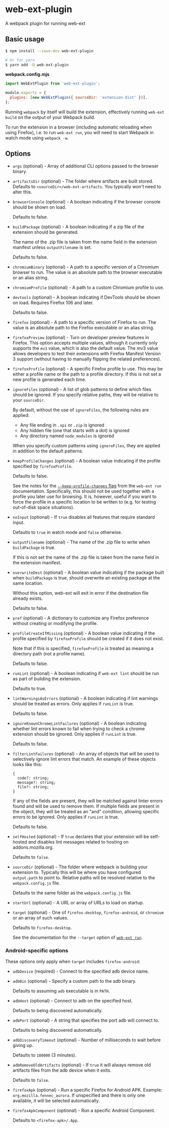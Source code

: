 # web-ext-plugin

A webpack plugin for running web-ext

## Basic usage

```bash
$ npm install --save-dev web-ext-plugin

# Or for yarn
$ yarn add -D web-ext-plugin
```

**webpack.config.mjs**

```js
import WebExtPlugin from 'web-ext-plugin';

module.exports = {
  plugins: [new WebExtPlugin({ sourceDir: 'extension-dist' })],
};
```

Running `webpack` by itself will build the extension, effectively running
`web-ext build` on the output of your Webpack build.

To run the extension in a browser (including automatic reloading when using
Firefox), i.e. to run `web-ext run`, you will need to start Webpack in watch
mode using `webpack -w`.

## Options

- `args` (optional) - Array of additional CLI options passed to the browser
  binary.

- `artifactsDir` (optional) - The folder where artifacts are built stored.
  Defaults to `<sourceDir>/web-ext-artifacts`.
  You typically won't need to alter this.

- `browserConsole` (optional) - A boolean indicating if the browser console
  should be shown on load.

  Defaults to false.

- `buildPackage` (optional) - A boolean indicating if a zip file of the
  extension should be generated.

  The name of the .zip file is taken from the name field in the extension
  manifest unless `outputFilename` is set.

  Defaults to false.

- `chromiumBinary` (optional) - A path to a specific version of a Chromium
  browser to run. The value is an absolute path to the browser executable or an
  alias string.

- `chromiumProfile` (optional) - A path to a custom Chromium profile to use.

- `devtools` (optional) - A boolean indicating if DevTools
  should be shown on load. Requires Firefox 106 and later.

  Defaults to false.

- `firefox` (optional) - A path to a specific version of Firefox to run.
  The value is an absolute path to the Firefox executable or an alias string.

- `firefoxPreview` (optional) - Turn on developer preview features in Firefox.
  This option accepts multiple values, although it currently only supports the
  `mv3` value, which is also the default value.
  The mv3 value allows developers to test their extensions with Firefox
  Manifest Version 3 support (without having to manually flipping the related
  preferences).

- `firefoxProfile` (optional) - A specific Firefox profile to use.
  This may be either a profile name or the path to a profile directory.
  If this is not set a new profile is generated each time.

- `ignoreFiles` (optional) - A list of glob patterns to define which files
  should be ignored. If you specify relative paths, they will be relative to
  your `sourceDir`.

  By default, without the use of `ignoreFiles`, the following rules are applied:

  - Any file ending in `.xpi` or `.zip` is ignored
  - Any hidden file (one that starts with a dot) is ignored
  - Any directory named `node_modules` is ignored

  When you specify custom patterns using `ignoreFiles`, they are applied in
  addition to the default patterns.

- `keepProfileChanges` (optional) - A boolean value indicating if the profile
  specified by `firefoxProfile`.

  Defaults to false.

  See the notes for the [`--keep-profile-changes`
  flag](https://extensionworkshop.com/documentation/develop/web-ext-command-reference/#web-ext-run)
  from the `web-ext run` documentation.
  Specifically, this should not be used together with a profile you later use
  for browsing.
  It is, however, useful if you want to force the profile in a specific location
  to be written to (e.g. for testing out-of-disk space situations).

- `noInput` (optional) - If `true` disables all features that require standard
  input.

  Defaults to `true` in watch mode and `false` otherwise.

- `outputFilename` (optional) - The name of the .zip file to write when
  `buildPackage` is true.

  If this is not set the name of the .zip file is taken from the name field in
  the extension manifest.

- `overwriteDest` (optional) - A boolean value indicating if the package built
  when `buildPackage` is true, should overwrite an existing package at the same
  location.

  Without this option, web-ext will exit in error if the destination file
  already exists.

  Defaults to false.

- `pref` (optional) - A dictionary to customize any Firefox preference without
  creating or modifying the profile.

- `profileCreateIfMissing` (optional) - A boolean value indicating if the
  profile specified by `firefoxProfile` should be created if it does not
  exist.

  Note that if this is specified, `firefoxProfile` is treated as meaning a
  directory path (not a profile name).

  Defaults to false.

- `runLint` (optional) - A boolean indicating if `web-ext lint` should
  be run as part of building the extension.

  Defaults to true.

- `lintWarningsAsErrors` (optional) - A boolean indicating if lint warnings
  should be treated as errors. Only applies if `runLint` is true.

  Defaults to false.

- `ignoreKnownChromeLintFailures` (optional) - A boolean indicating whether lint errors known to fail when trying to check a chrome extension should be ignored. Only applies if `runLint` is true.

  Defaults to false.

- `filterLintFailures` (optional) - An array of objects that will be used to selectively ignore lint errors that match. An example of these objects looks like this:
  ```
  {
    code?: string;
    message?: string;
    file?: string;
  }
  ```
  If any of the fields are present, they will be matched against linter errors found and will be used to remove them.
  If multiple fields are present in the object, they will be treated as an "and" condition, allowing specific errors to be ignored.
  Only applies if `runLint` is true.

  Defaults to false.

- `selfHosted` (optional) - If `true` declares that your extension will be
  self-hosted and disables lint messages related to hosting on
  addons.mozilla.org.

  Defaults to `false`.

- `sourceDir` (optional) - The folder where webpack is building your extension
  to.
  Typically this will be where you have configured `output.path` to point to.
  Relative paths will be resolved relative to the `webpack.config.js` file.

  Defaults to the same folder as the `webpack.config.js` file.

- `startUrl` (optional) - A URL or array of URLs to load on startup.

- `target` (optional) - One of `firefox-desktop`, `firefox-android`, or
  `chromium` or an array of such values.

  Defaults to `firefox-desktop`.

  See the documentation for the `--target` option of [`web-ext run`](https://extensionworkshop.com/documentation/develop/web-ext-command-reference/#web-ext-run).

### Android-specific options

These options only apply when `target` includes `firefox-android`:

- `adbDevice` (required) - Connect to the specified adb device name.

- `adbBin` (optional) - Specify a custom path to the adb binary.

  Defaults to assuming `adb` executable is in `PATH`.

- `adbHost` (optional) - Connect to adb on the specified host.

  Defaults to being discovered automatically.

- `adbPort` (optional) - A string that specifies the port adb will connect to.

  Defaults to being discovered automatically.

- `adbDiscoveryTimeout` (optional) - Number of milliseconds to wait before
  giving up.

  Defaults to `180000` (3 minutes).

- `adbRemoveOldArtifacts` (optional) - If `true` it will always remove old
  artifacts files from the adb device when it exits.

  Defaults to `false`.

- `firefoxApk` (optional) - Run a specific Firefox for Android APK. Example:
  `org.mozilla.fennec_aurora`. If unspecified and there is only one available,
  it will be selected automatically.

- `firefoxApkComponent` (optional) - Run a specific Android Component.

  Defaults to `<firefox-apk>/.App`.
